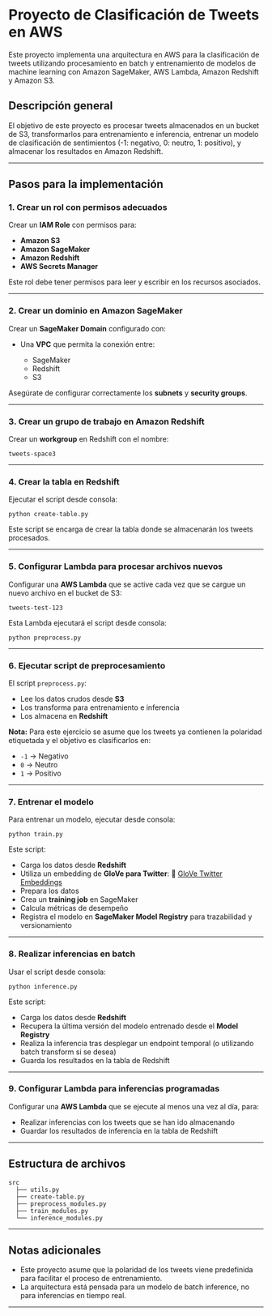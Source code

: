 # Proyecto de Clasificación de Tweets en AWS

Este proyecto implementa una arquitectura en AWS para la clasificación de tweets utilizando procesamiento en batch y entrenamiento de modelos de machine learning con Amazon SageMaker, AWS Lambda, Amazon Redshift y Amazon S3.

## Descripción general

El objetivo de este proyecto es procesar tweets almacenados en un bucket de S3, transformarlos para entrenamiento e inferencia, entrenar un modelo de clasificación de sentimientos (-1: negativo, 0: neutro, 1: positivo), y almacenar los resultados en Amazon Redshift.

---

## Pasos para la implementación

### 1. Crear un rol con permisos adecuados

Crear un **IAM Role** con permisos para:

* **Amazon S3**
* **Amazon SageMaker**
* **Amazon Redshift**
* **AWS Secrets Manager**

Este rol debe tener permisos para leer y escribir en los recursos asociados.

---

### 2️. Crear un dominio en Amazon SageMaker

Crear un **SageMaker Domain** configurado con:

* Una **VPC** que permita la conexión entre:

  * SageMaker
  * Redshift
  * S3

Asegúrate de configurar correctamente los **subnets** y **security groups**.

---

### 3️. Crear un grupo de trabajo en Amazon Redshift

Crear un **workgroup** en Redshift con el nombre:

```
tweets-space3
```

---

### 4. Crear la tabla en Redshift

Ejecutar el script desde consola:

```
python create-table.py
```

Este script se encarga de crear la tabla donde se almacenarán los tweets procesados.

---

### 5️. Configurar Lambda para procesar archivos nuevos

Configurar una **AWS Lambda** que se active cada vez que se cargue un nuevo archivo en el bucket de S3:

```
tweets-test-123
```

Esta Lambda ejecutará el script desde consola:

```
python preprocess.py
```

---

### 6️. Ejecutar script de preprocesamiento

El script `preprocess.py`:

* Lee los datos crudos desde **S3**
* Los transforma para entrenamiento e inferencia
* Los almacena en **Redshift**

**Nota:** Para este ejercicio se asume que los tweets ya contienen la polaridad etiquetada y el objetivo es clasificarlos en:

* `-1` → Negativo
* `0`  → Neutro
* `1`  → Positivo

---

### 7️. Entrenar el modelo

Para entrenar un modelo, ejecutar desde consola:

```
python train.py
```

Este script:

* Carga los datos desde **Redshift**
* Utiliza un embedding de **GloVe para Twitter**:
  📎 [GloVe Twitter Embeddings](https://nlp.stanford.edu/projects/glove/)
* Prepara los datos
* Crea un **training job** en SageMaker
* Calcula métricas de desempeño
* Registra el modelo en **SageMaker Model Registry** para trazabilidad y versionamiento

---

### 8️. Realizar inferencias en batch

Usar el script desde consola:

```
python inference.py
```

Este script:

* Carga los datos desde **Redshift**
* Recupera la última versión del modelo entrenado desde el **Model Registry**
* Realiza la inferencia tras desplegar un endpoint temporal (o utilizando batch transform si se desea)
* Guarda los resultados en la tabla de Redshift

---

### 9️. Configurar Lambda para inferencias programadas

Configurar una **AWS Lambda** que se ejecute al menos una vez al día, para:

* Realizar inferencias con los tweets que se han ido almacenando
* Guardar los resultados de inferencia en la tabla de Redshift

---

##  Estructura de archivos

```
src
  ├── utils.py
  ├── create-table.py
  ├── preprocess_modules.py
  ├── train_modules.py
  └── inference_modules.py
```

---

##  Notas adicionales

* Este proyecto asume que la polaridad de los tweets viene predefinida para facilitar el proceso de entrenamiento.
* La arquitectura está pensada para un modelo de batch inference, no para inferencias en tiempo real.

---
